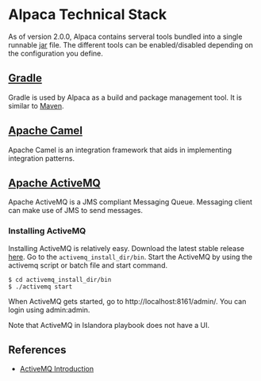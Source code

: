 # Alpaca Technical Stack
As of version 2.0.0, Alpaca contains serveral tools bundled into a single runnable [jar](https://en.wikipedia.org/wiki/JAR_(file_format)) file. The different tools can be enabled/disabled depending on the configuration you define.

## [Gradle](https://docs.gradle.org/current/userguide/tutorial_using_tasks.html)
Gradle is used by Alpaca as a build and package management tool. It is similar to [Maven](https://maven.apache.org/).

## [Apache Camel](http://camel.apache.org/book-getting-started.html)
Apache Camel is an integration framework that aids in implementing integration patterns.

## [Apache ActiveMQ](http://activemq.apache.org/getting-started.html)
Apache ActiveMQ is a JMS compliant Messaging Queue. Messaging client can make use of JMS to send messages.

### Installing ActiveMQ
Installing ActiveMQ is relatively easy. Download the latest stable release [here](http://activemq.apache.org/download.html). Go to the `activemq_install_dir/bin`. Start the ActiveMQ by using the activemq script or batch file and start command.

```
$ cd activemq_install_dir/bin
$ ./activemq start
```

When ActiveMQ gets started, go to http://localhost:8161/admin/. You can login using admin:admin.

Note that ActiveMQ in Islandora playbook does not have a UI.

## References
* [ActiveMQ Introduction](http://tech.lalitbhatt.net/2014/08/activemq-introduction.html)
